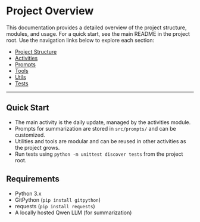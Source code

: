 # Project Overview

This documentation provides a detailed overview of the project structure, modules, and usage. For a quick start, see the main README in the project root. Use the navigation links below to explore each section:

- [Project Structure](project_structure.md)
- [Activities](activities.md)
- [Prompts](prompts.md)
- [Tools](tools.md)
- [Utils](utils.md)
- [Tests](tests.md)

---

## Quick Start
- The main activity is the daily update, managed by the activities module.
- Prompts for summarization are stored in `src/prompts/` and can be customized.
- Utilities and tools are modular and can be reused in other activities as the project grows.
- Run tests using `python -m unittest discover tests` from the project root.

## Requirements
- Python 3.x
- GitPython (`pip install gitpython`)
- requests (`pip install requests`)
- A locally hosted Qwen LLM (for summarization)

